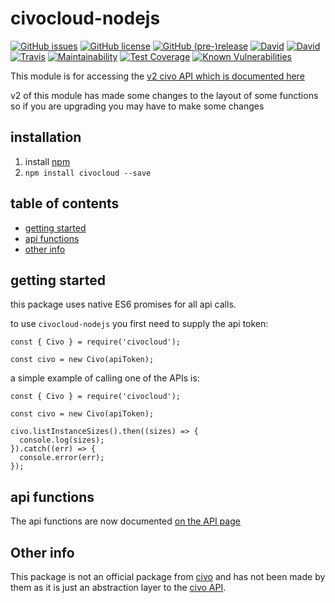 # civocloud-nodejs

[![GitHub issues](https://img.shields.io/github/issues/CarbonCollins/civocloud-nodejs.svg?style=flat)](https://github.com/CarbonCollins/civocloud-nodejs/issues)
[![GitHub license](https://img.shields.io/badge/license-MIT-blue.svg?style=flat)](https://raw.githubusercontent.com/CarbonCollins/civocloud-nodejs/master/LICENSE)
[![GitHub (pre-)release](https://img.shields.io/github/release/CarbonCollins/civocloud-nodejs/all.svg?style=flat)]()
[![David](https://img.shields.io/david/CarbonCollins/civocloud-nodejs.svg?style=flat)]()
[![David](https://img.shields.io/david/dev/CarbonCollins/civocloud-nodejs.svg?style=flat)]()
[![Travis](https://img.shields.io/travis/CarbonCollins/civocloud-nodejs.svg?style=flat)]()
[![Maintainability](https://api.codeclimate.com/v1/badges/37a079ce18bb52b3ee1e/maintainability)](https://codeclimate.com/github/CarbonCollins/civocloud-nodejs/maintainability)
[![Test Coverage](https://api.codeclimate.com/v1/badges/37a079ce18bb52b3ee1e/test_coverage)](https://codeclimate.com/github/CarbonCollins/civocloud-nodejs/test_coverage)
[![Known Vulnerabilities](https://snyk.io/test/github/CarbonCollins/civocloud-nodejs/0f2eacb5d1cf39a3b3566b600ff18a5b0557434a/badge.svg)](https://snyk.io/test/github/CarbonCollins/civocloud-nodejs/0f2eacb5d1cf39a3b3566b600ff18a5b0557434a)

This module is for accessing the [v2 civo API which is documented here](https://www.civo.com/api "CIVO API")

v2 of this module has made some changes to the layout of some functions so if you are upgrading you may have to make some changes

## installation
1. install [npm](https://nodejs.org "npm homepage")
2. `npm install civocloud --save`

## table of contents

- [getting started](#getting-started)
- [api functions](#api-functions)
- [other info](#other-info)

## getting started

this package uses native ES6 promises for all api calls.

to use `civocloud-nodejs` you first need to supply the api token:
```
const { Civo } = require('civocloud');

const civo = new Civo(apiToken);
```

a simple example of calling one of the APIs is:
```
const { Civo } = require('civocloud');

const civo = new Civo(apiToken);

civo.listInstanceSizes().then((sizes) => {
  console.log(sizes);
}).catch((err) => {
  console.error(err);
});
```

## api functions

The api functions are now documented [on the API page](./docs/api.md)

## Other info
This package is not an official package from [civo](https://www.civo.com) and has not been made by them as it is just an abstraction layer to the [civo API](https://www.civo.com/api "civo API").

